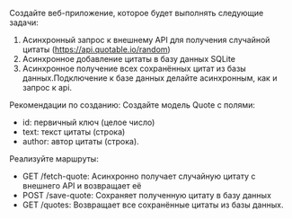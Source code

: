 Создайте веб-приложение, которое будет выполнять следующие задачи:
1) Асинхронный запрос к внешнему API для получения случайной цитаты (https://api.quotable.io/random)
2) Асинхронное добавление цитаты в базу данных SQLite
3) Асинхронное получение всех сохранённых цитат из базы данных.Подключение к базе данных делайте асинхронным, как и запрос к api.

Рекомендации по созданию:
Создайте модель Quote с полями:
-	id: первичный ключ (целое число)
-	text: текст цитаты (строка)
-	author: автор цитаты (строка).

Реализуйте маршруты:
-	GET /fetch-quote: Асинхронно получает случайную цитату с внешнего API и возвращает её
-	POST /save-quote: Сохраняет полученную цитату в базу данных
-	GET /quotes: Возвращает все сохранённые цитаты из базы данных.
